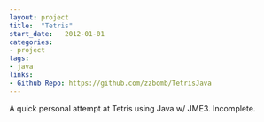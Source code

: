 ```yaml
---
layout: project
title:  "Tetris"
start_date:   2012-01-01
categories:
- project
tags:
- java
links:
- Github Repo: https://github.com/zzbomb/TetrisJava
---
```


A quick personal attempt at Tetris using Java w/ JME3. Incomplete.
